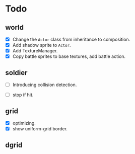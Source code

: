 # Todo

## world
- [x] Change the `Actor` class from inheritance to composition.
- [x] Add shadow sprite to `Actor`.
- [x] Add TextureManager.
- [x] Copy battle sprites to base textures, add battle action.

## soldier
- [ ] Introducing collision detection.
- [ ] stop if hit.


## grid
- [x] optimizing.
- [x] show uniform-grid border.

## dgrid

